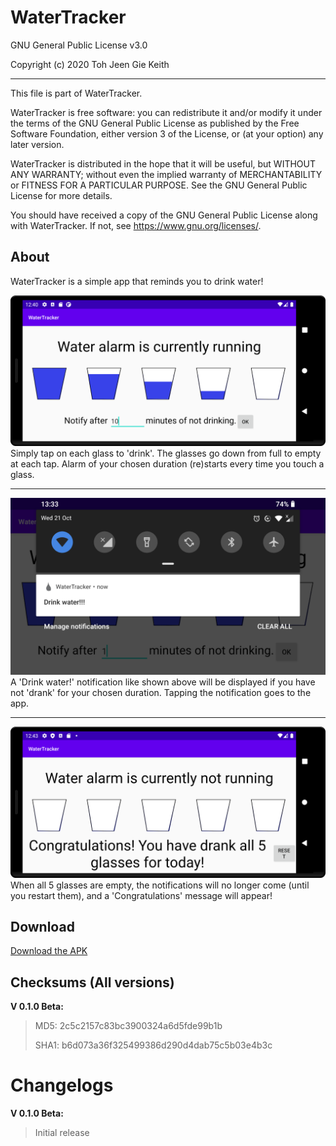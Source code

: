 # WaterTracker

GNU General Public License v3.0

Copyright (c) 2020 Toh Jeen Gie Keith

<hr/>

This file is part of WaterTracker.

WaterTracker is free software: you can redistribute it and/or modify
it under the terms of the GNU General Public License as published by
the Free Software Foundation, either version 3 of the License, or
(at your option) any later version.

WaterTracker is distributed in the hope that it will be useful,
but WITHOUT ANY WARRANTY; without even the implied warranty of
MERCHANTABILITY or FITNESS FOR A PARTICULAR PURPOSE.  See the
GNU General Public License for more details.

You should have received a copy of the GNU General Public License
along with WaterTracker.  If not, see <https://www.gnu.org/licenses/>.

## About
WaterTracker is a simple app that reminds you to drink water!

![Image1](https://github.com/ktprograms/WaterTracker/blob/master/fastlane/metadata/android/en-US/images/phoneScreenshots/1.png?raw=true)
Simply tap on each glass to 'drink'. The glasses go down from full to empty at each tap. Alarm of your chosen duration (re)starts every time you touch a glass.
<hr />

![Image2](https://github.com/ktprograms/WaterTracker/blob/master/fastlane/metadata/android/en-US/images/phoneScreenshots/2.png?raw=true)
A 'Drink water!' notification like shown above will be displayed if you have not 'drank' for your chosen duration. Tapping the notification goes to the app.
<hr />

![Image3](https://github.com/ktprograms/WaterTracker/blob/master/fastlane/metadata/android/en-US/images/phoneScreenshots/3.png?raw=true)
When all 5 glasses are empty, the notifications will no longer come (until you restart them), and a 'Congratulations' message will appear!

## Download
[Download the APK](https://github.com/ktprograms/WaterTracker/blob/master/app/release/WaterTracker0.1.0beta.apk)

## Checksums (All versions)
**V 0.1.0 Beta:**

>MD5: 2c5c2157c83bc3900324a6d5fde99b1b
>
>SHA1: b6d073a36f325499386d290d4dab75c5b03e4b3c

# Changelogs
**V 0.1.0 Beta:**

>Initial release
